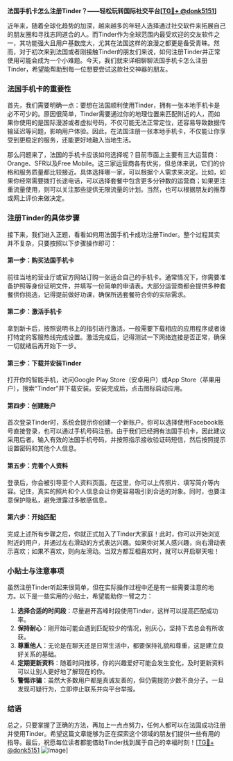 **法国手机卡怎么注册Tinder？——轻松玩转国际社交平台[[TG💪+ @donk5151](https://t.me/s/donk5151)]**

近年来，随着全球化趋势的加深，越来越多的年轻人选择通过社交软件来拓展自己的朋友圈和寻找志同道合的人。而Tinder作为全球范围内最受欢迎的交友软件之一，其功能强大且用户基数庞大，尤其在法国这样的浪漫之都更是备受青睐。然而，对于初次来到法国或者刚接触Tinder的朋友们来说，如何注册Tinder并正常使用可能会成为一个小难题。今天，我们就来详细聊聊法国手机卡怎么注册Tinder，希望能帮助到每一位想要尝试这款社交神器的朋友。

### 法国手机卡的重要性

首先，我们需要明确一点：要想在法国顺利使用Tinder，拥有一张本地手机卡是必不可少的。原因很简单，Tinder需要通过你的地理位置来匹配附近的人，而如果你使用的是国际漫游或者虚拟号码，不仅可能无法正常定位，还容易导致数据传输延迟等问题，影响用户体验。因此，在法国注册一张本地手机卡，不仅能让你享受到更稳定的服务，还能更好地融入当地生活。

那么问题来了，法国的手机卡应该如何选择呢？目前市面上主要有三大运营商：Orange、SFR以及Free Mobile。这三家运营商各有优劣，但总体来说，它们的价格和服务质量都比较接近。具体选择哪一家，可以根据个人需求来决定。比如，如果你经常需要拨打长途电话，可以选择套餐中包含更多分钟数的运营商；如果更注重流量使用，则可以关注那些提供无限流量的计划。当然，也可以根据朋友的推荐或网上评价来做决定。

### 注册Tinder的具体步骤

接下来，我们进入正题，看看如何用法国手机卡成功注册Tinder。整个过程其实并不复杂，只要按照以下步骤操作即可：

#### 第一步：购买法国手机卡

前往当地的营业厅或官方网站订购一张适合自己的手机卡。通常情况下，你需要准备护照等身份证明文件，并填写一份简单的申请表。大部分运营商都会提供多种套餐供你挑选，记得提前做好功课，确保所选套餐符合你的实际需求。

#### 第二步：激活手机卡

拿到新卡后，按照说明书上的指引进行激活。一般需要下载相应的应用程序或者拨打特定的客服热线完成设置。激活完成后，记得测试一下网络连接是否正常，确保一切就绪后再开始下一步。

#### 第三步：下载并安装Tinder

打开你的智能手机，访问Google Play Store（安卓用户）或App Store（苹果用户），搜索“Tinder”并下载安装。安装完成后，点击图标启动应用。

#### 第四步：创建账户

首次登录Tinder时，系统会提示你创建一个新账户。你可以选择使用Facebook账号直接登录，也可以通过手机号码注册。由于我们已经拥有法国手机卡，因此建议采用后者。输入有效的法国手机号码，并按照指示接收验证码短信，然后按照提示设置密码和其他个人信息。

#### 第五步：完善个人资料

登录后，你会被引导至个人资料页面。在这里，你可以上传照片、填写简介等内容。记住，真实的照片和个人信息会让你更容易吸引到合适的对象。同时，也要注意保护隐私，避免泄露过多敏感信息。

#### 第六步：开始匹配

完成上述所有步骤之后，你就正式加入了Tinder大家庭！此时，你可以开始浏览附近的用户，并通过左右滑动的方式表达兴趣。如果你对某人感兴趣，向右滑动表示喜欢；如果不喜欢，则向左滑动。当双方都互相喜欢时，就可以开启聊天啦！

### 小贴士与注意事项

虽然注册Tinder听起来很简单，但在实际操作过程中还是有一些需要注意的地方。以下是一些实用的小贴士，希望能助你一臂之力：

1. **选择合适的时间段**：尽量避开高峰时段使用Tinder，这样可以提高匹配成功率。
2. **保持耐心**：刚开始可能会遇到匹配较少的情况，别灰心，坚持下去总会有所收获。
3. **尊重他人**：无论是在聊天还是日常生活中，都要保持礼貌和尊重，这是建立良好关系的基础。
4. **定期更新资料**：随着时间推移，你的兴趣爱好可能会发生变化，及时更新资料可以让别人更好地了解现在的你。
5. **警惕诈骗**：虽然大多数用户都是真诚友善的，但仍需提防少数不良分子。一旦发现可疑行为，立即停止联系并向平台举报。

### 结语

总之，只要掌握了正确的方法，再加上一点点努力，任何人都可以在法国成功注册并使用Tinder。希望这篇文章能够为正在探索这个领域的朋友们提供一些有用的指导。最后，祝愿每位读者都能借助Tinder找到属于自己的幸福时刻！[[TG💪+ @donk5151](https://t.me/s/donk5151) ![Image](https://i.postimg.cc/rwNCRYN7/Snipaste-2025-04-30-17-27-05.png)]
